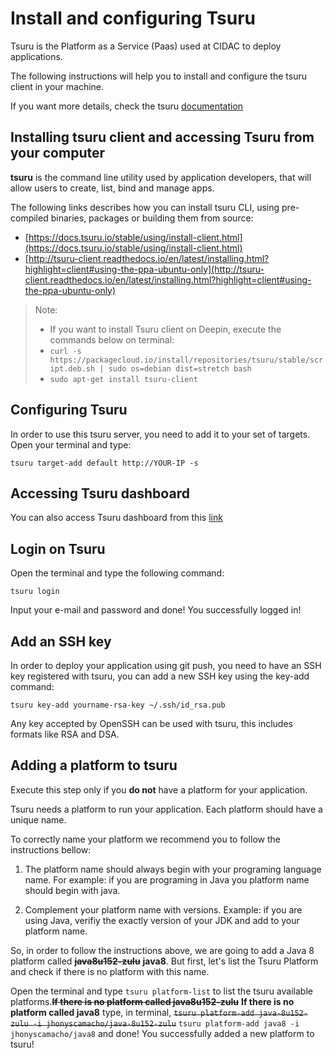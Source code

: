 # Install and configuring Tsuru

Tsuru is the Platform as a Service (Paas) used at CIDAC to deploy applications. 

The following instructions will help you to install and configure the tsuru client in your machine.

If you want more details, check the tsuru [documentation](https://docs.tsuru.io/stable/.)

## Installing tsuru client and accessing Tsuru from your computer

**tsuru** is the command line utility used by application developers, that will allow users to create, list, bind and manage apps. 

The following links describes how you can install tsuru CLI, using pre-compiled binaries, packages or building them from source:

* [https://docs.tsuru.io/stable/using/install-client.html](https://docs.tsuru.io/stable/using/install-client.html)
* [http://tsuru-client.readthedocs.io/en/latest/installing.html?highlight=client#using-the-ppa-ubuntu-only](http://tsuru-client.readthedocs.io/en/latest/installing.html?highlight=client#using-the-ppa-ubuntu-only)

> Note:
> * If you want to install Tsuru client on Deepin, execute the commands below on terminal:
> * `curl -s https://packagecloud.io/install/repositories/tsuru/stable/script.deb.sh | sudo os=debian dist=stretch bash`
> * `sudo apt-get install tsuru-client`

## Configuring Tsuru

In order to use this tsuru server, you need to add it to your set of targets. Open your terminal and type: 

```
tsuru target-add default http://YOUR-IP -s
```

## Accessing Tsuru dashboard

You can also access Tsuru dashboard from this [link](http://tsuru-dashboard.YOUR-IP.nip.io)

## Login on Tsuru

Open the terminal and type the following command:

```
tsuru login
```

Input your e-mail and password and done! You successfully logged in!

## Add an SSH key

In order to deploy your application using git push, you need to have an SSH key registered with tsuru, you can add a new SSH key using the key-add command:

```
tsuru key-add yourname-rsa-key ~/.ssh/id_rsa.pub
```

Any key accepted by OpenSSH can be used with tsuru, this includes formats like RSA and DSA.

## Adding a platform to tsuru

Execute this step only if you **do not** have a platform for your application.

Tsuru needs a platform to run your application. Each platform should have a unique name.

To correctly name your platform we recommend you to follow the instructions bellow:

1) The platform name should always begin with your programing language name. For example: if you are programing in Java you platform name should begin with java.

2) Complement your platform name with versions. Example: if you are using Java, verifiy the exactly version of your JDK and add to your platform name.

So, in order to follow the instructions above, we are going to add a Java 8 platform called ~~**java8u152-zulu**~~ **java8**. But first, let's list the Tsuru Platform and check if there is no platform with this name.

Open the terminal and type `tsuru platform-list` to list the tsuru available platforms.~~**If there is no platform called java8u152-zulu**~~ **If there is no platform called java8** type, in terminal, ~~`tsuru platform-add java-8u152-zulu -i jhonyscamacho/java-8u152-zulu`~~ `tsuru platform-add java8 -i jhonyscamacho/java8` and done! You successfully added a new platform to tsuru!